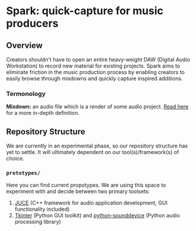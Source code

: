 # Spark: quick-capture for music producers

## Overview
Creators shouldn't have to open an entire heavy-weight DAW (Digital Audio Workstation) to record new material for existing projects. Spark aims to eliminate friction in the music production process by enabling creators to easily browse through mixdowns and quickly capture inspired additions.

### Termonology
**Mixdown:** an audio file which is a render of some audio project. [Read here](https://backtracks.fm/resources/podcast-dictionary/mixdown+of+audio) for a more in-depth definition.

## Repository Structure
We are currently in an experimental phase, so our repository structure has yet to settle. It will ultimately dependent on our tool(s)/framework(s) of choice. 
### `prototypes/`
Here you can find current propotypes. We are using this space to experiment with and decide between two primary toolsets:
1. [JUCE](https://juce.com/) (C++ framework for audio application development, GUI functionality included)
2. [Tkinter](https://wiki.python.org/moin/TkInter) (Python GUI toolkit) and [python-sounddevice](https://python-sounddevice.readthedocs.io/en/latest/index.html) (Python audio processing library)
